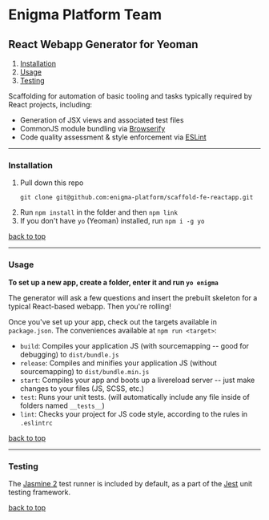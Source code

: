 # Enigma Platform Team
## React Webapp Generator for Yeoman

1. [Installation](#installation)
1. [Usage](#usage)
1. [Testing](#testing)

Scaffolding for automation of basic tooling and tasks typically required by React projects, including:

- Generation of JSX views and associated test files
- CommonJS module bundling via [Browserify](http://browserify.org/)
- Code quality assessment & style enforcement via [ESLint](http://eslint.org/)

---

### Installation

1. Pull down this repo
   ```
   git clone git@github.com:enigma-platform/scaffold-fe-reactapp.git
   ```
1. Run `npm install` in the folder and then `npm link`
1. If you don't have `yo` (Yeoman) installed, run `npm i -g yo`

[back to top](#react-webapp-generator-for-yeoman)

---

### Usage

**To set up a new app, create a folder, enter it and run `yo enigma`**

The generator will ask a few questions and insert the prebuilt skeleton for a typical React-based webapp. Then you're rolling!

Once you've set up your app, check out the targets available in `package.json`. The conveniences available at `npm run <target>`:

- `build`: Compiles your application JS (with sourcemapping -- good for debugging) to `dist/bundle.js`
- `release`: Compiles and minifies your application JS (without sourcemapping) to `dist/bundle.min.js`
- `start`: Compiles your app and boots up a livereload server -- just make changes to your files (JS, SCSS, etc.)
- `test`: Runs your unit tests. (will automatically include any file inside of folders named `__tests__`)
- `lint`: Checks your project for JS code style, according to the rules in `.eslintrc`

[back to top](#react-webapp-generator-for-yeoman)

---

### Testing

The [Jasmine 2](http://jasmine.github.io/2.0/introduction.html) test runner is included by default, as a part of the [Jest](https://facebook.github.io/jest/) unit testing framework.

[back to top](#react-webapp-generator-for-yeoman)
